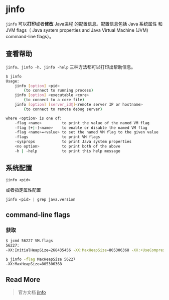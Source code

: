 # jinfo

`jinfo` 可以**打印**或者**修改** Java进程 的配置信息。配置信息包括 Java 系统属性 和 JVM flags（ Java system properties and Java Virtual Machine (JVM) command-line flags）。

## 查看帮助

`jinfo`、`jinfo -h`、`jinfo -help` 三种方法都可以打印出帮助信息。

``` bash
$ jinfo
Usage:
    jinfo [option] <pid>
        (to connect to running process)
    jinfo [option] <executable <core>
        (to connect to a core file)
    jinfo [option] [server_id@]<remote server IP or hostname>
        (to connect to remote debug server)

where <option> is one of:
    -flag <name>         to print the value of the named VM flag
    -flag [+|-]<name>    to enable or disable the named VM flag
    -flag <name>=<value> to set the named VM flag to the given value
    -flags               to print VM flags
    -sysprops            to print Java system properties
    <no option>          to print both of the above
    -h | -help           to print this help message

```

## 系统配置

`jinfo <pid> `

或者指定属性配置

`jinfo <pid> | grep java.version`

## command-line flags

### **获取**

``` bash
$ jcmd 56227 VM.flags 
56227:
-XX:InitialHeapSize=268435456 -XX:MaxHeapSize=805306368 -XX:+UseCompressedOops -XX:+UseParallelGC 
```

``` bash
$ jinfo -flag MaxHeapSize 56227
-XX:MaxHeapSize=805306368
```

## Read More

> 官方文档 [jinfo](https://docs.oracle.com/javase/8/docs/technotes/tools/windows/jinfo.html)

